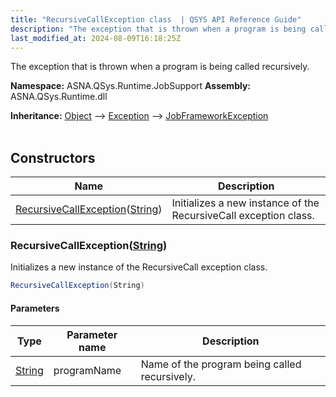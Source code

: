 ```yaml
---
title: "RecursiveCallException class  | QSYS API Reference Guide"
description: "The exception that is thrown when a program is being called recursively. "
last_modified_at: 2024-08-09T16:18:25Z
---
```


The exception that is thrown when a program is being called recursively.

**Namespace:** ASNA.QSys.Runtime.JobSupport
**Assembly:** ASNA.QSys.Runtime.dll

**Inheritance:** [Object](https://docs.microsoft.com/en-us/dotnet/api/system.object) --> [Exception](https://docs.microsoft.com/en-us/dotnet/api/system.exception) --> [JobFrameworkException](/reference/runtime/qsys-runtime-job-support/job-framework-exception.html)
<br>
<br>

## Constructors

| Name | Description |
| --- | --- |
| [RecursiveCallException](#recursivecallexceptionstring)([String](https://docs.microsoft.com/en-us/dotnet/api/system.string)) | Initializes a new instance of the RecursiveCall exception class.

### RecursiveCallException([String](https://docs.microsoft.com/en-us/dotnet/api/system.string))

Initializes a new instance of the RecursiveCall exception class.

```cs
RecursiveCallException(String)
```

#### Parameters

| Type | Parameter name | Description
| --- | --- | ---
| [String](https://docs.microsoft.com/en-us/dotnet/api/system.string) | programName | Name of the program being called recursively.
